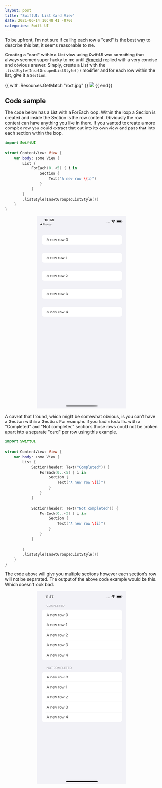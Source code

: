 ```yaml
---
layout: post
title: "SwiftUI: List Card View"
date: 2021-06-14 10:48:41 -0700
categories: Swift UI
---
```


To be upfront, I'm not sure if calling each row a "card" is the best way to describe this but, it seems reasonable to me.

Creating a "card" within a List view using SwiftUI was something that always seemed super hacky to me until [@mecid](https://twitter.com/mecid) replied with a very concise and obvious answer. Simply, create a List with the `.listStyle(InsetGroupedListStyle())` modifier and for each row within the list, give it a `Section`.

<!-- <p align="center">
  <img src="/images/mecid_creating_card.png">
</p> -->
<!-- {{ $image := resources.Get "images/root.jpg" }}
{{ $image := .Resources.GetMatch "root.jpg" }} -->
{{ with .Resources.GetMatch "root.jpg" }}
  <img src="{{ .RelPermalink }}" width="{{ .Width }}" height="{{ .Height }}">
{{ end }}
## Code sample

The code below has a List with a ForEach loop. Within the loop a Section is created and inside the Section is the row content. Obviously the row content can have anything you like in there. If you wanted to create a more complex row you could extract that out into its own view and pass that into each section within the loop.

```swift
import SwiftUI

struct ContentView: View {
    var body: some View {
        List {
            ForEach(0..<5) { i in
                Section {
                    Text("A new row \(i)")
                }
            }
        }
        .listStyle(InsetGroupedListStyle())
    }
}
```

<p align="center">
    <img src="/images/list_card_example.png">
</p>

A caveat that I found, which might be somewhat obvious, is you can't have a Section within a Section. For example: if you had a todo list with a "Completed" and "Not completed" sections those rows could not be broken apart into a separate "card" per row using this example.

```swift
import SwiftUI

struct ContentView: View {
    var body: some View {
        List {
            Section(header: Text("Completed")) {
                ForEach(0..<5) { i in
                    Section {
                        Text("A new row \(i)")
                    }
                }
            }

            Section(header: Text("Not completed")) {
                ForEach(0..<5) { i in
                    Section {
                        Text("A new row \(i)")
                    }
                }
            }

        }
        .listStyle(InsetGroupedListStyle())
    }
}
```

The code above will give you multiple sections however each section's row will not be separated. The output of the above code example would be this. Which doesn't look bad.

<p align="center">
  <img src="/images/nested_sections.png">
</p>